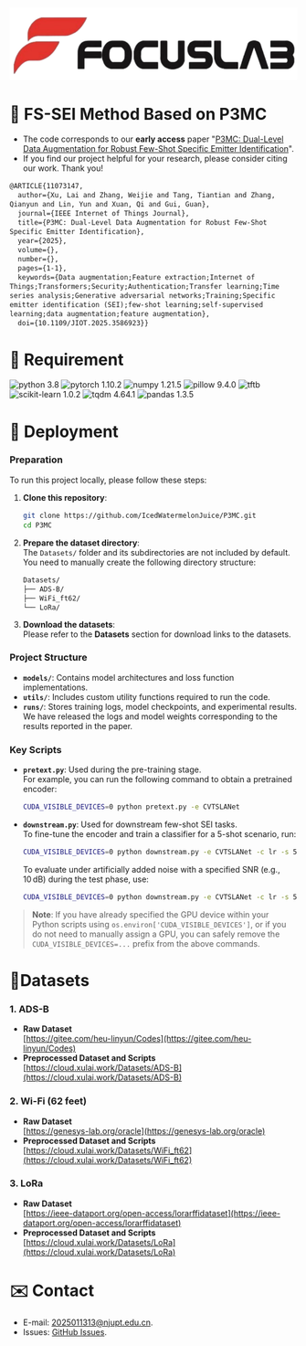 ![FocusLab](https://github.com/IcedWatermelonJuice/IcedWatermelonJuice/blob/main/FocusLab_Logo.png?raw=true)

# 📢 FS-SEI Method Based on P3MC
* The code corresponds to our **early access** paper "[P3MC: Dual-Level Data Augmentation for Robust Few-Shot Specific Emitter Identification](https://ieeexplore.ieee.org/document/11073147)".
* If you find our project helpful for your research, please consider citing our work. Thank you!
```
@ARTICLE{11073147,
  author={Xu, Lai and Zhang, Weijie and Tang, Tiantian and Zhang, Qianyun and Lin, Yun and Xuan, Qi and Gui, Guan},
  journal={IEEE Internet of Things Journal}, 
  title={P3MC: Dual-Level Data Augmentation for Robust Few-Shot Specific Emitter Identification}, 
  year={2025},
  volume={},
  number={},
  pages={1-1},
  keywords={Data augmentation;Feature extraction;Internet of Things;Transformers;Security;Authentication;Transfer learning;Time series analysis;Generative adversarial networks;Training;Specific emitter identification (SEI);few-shot learning;self-supervised learning;data augmentation;feature augmentation},
  doi={10.1109/JIOT.2025.3586923}}
```

# 📑 Requirement
![python 3.8](https://img.shields.io/badge/python-3.8-blue)
![pytorch 1.10.2](https://img.shields.io/badge/pytorch-1.10.2-blue)
![numpy 1.21.5](https://img.shields.io/badge/numpy-1.21.5-blue)
![pillow 9.4.0](https://img.shields.io/badge/pillow-9.4.0-blue)
![tftb](https://img.shields.io/badge/tftb-9.4.0-blue)
![scikit-learn 1.0.2](https://img.shields.io/badge/scikit--learn-1.0.2-blue)
![tqdm 4.64.1](https://img.shields.io/badge/tqdm-4.64.1-blue)
![pandas 1.3.5](https://img.shields.io/badge/pandas-1.3.5-blue)

# 🎯 Deployment
### Preparation
To run this project locally, please follow these steps:
1. **Clone this repository**:
   ```bash
   git clone https://github.com/IcedWatermelonJuice/P3MC.git
   cd P3MC
   ```
2. **Prepare the dataset directory**:  
   The `Datasets/` folder and its subdirectories are not included by default.  
   You need to manually create the following directory structure:
   ```
   Datasets/
   ├── ADS-B/
   ├── WiFi_ft62/
   └── LoRa/
   ```

3. **Download the datasets**:  
   Please refer to the **Datasets** section for download links to the datasets.

### Project Structure
- **`models/`**: Contains model architectures and loss function implementations.
- **`utils/`**: Includes custom utility functions required to run the code.
- **`runs/`**: Stores training logs, model checkpoints, and experimental results.  
  We have released the logs and model weights corresponding to the results reported in the paper.
### Key Scripts
- **`pretext.py`**: Used during the pre-training stage.  
  For example, you can run the following command to obtain a pretrained encoder:  
  ```bash
  CUDA_VISIBLE_DEVICES=0 python pretext.py -e CVTSLANet
  ```
- **`downstream.py`**: Used for downstream few-shot SEI tasks.  
  To fine-tune the encoder and train a classifier for a 5-shot scenario, run:  
  ```bash
  CUDA_VISIBLE_DEVICES=0 python downstream.py -e CVTSLANet -c lr -s 5
  ```  
  To evaluate under artificially added noise with a specified SNR (e.g., 10 dB) during the test phase, use:  
  ```bash
  CUDA_VISIBLE_DEVICES=0 python downstream.py -e CVTSLANet -c lr -s 5 --snr_enable --snr 10
  ```
> **Note**: If you have already specified the GPU device within your Python scripts using `os.environ['CUDA_VISIBLE_DEVICES']`, or if you do not need to manually assign a GPU,  you can safely remove the `CUDA_VISIBLE_DEVICES=...` prefix from the above commands.

# 💽Datasets
### 1. ADS-B
- **Raw Dataset**  
  [https://gitee.com/heu-linyun/Codes](https://gitee.com/heu-linyun/Codes)
- **Preprocessed Dataset and Scripts**  
  [https://cloud.xulai.work/Datasets/ADS-B](https://cloud.xulai.work/Datasets/ADS-B)

### 2. Wi-Fi (62 feet)
- **Raw Dataset**  
  [https://genesys-lab.org/oracle](https://genesys-lab.org/oracle)
- **Preprocessed Dataset and Scripts**  
  [https://cloud.xulai.work/Datasets/WiFi_ft62](https://cloud.xulai.work/Datasets/WiFi_ft62)

### 3. LoRa
- **Raw Dataset**  
  [https://ieee-dataport.org/open-access/lorarffidataset](https://ieee-dataport.org/open-access/lorarffidataset)
- **Preprocessed Dataset and Scripts**  
  [https://cloud.xulai.work/Datasets/LoRa](https://cloud.xulai.work/Datasets/LoRa)

# ✉️ Contact
* E-mail: [2025011313@njupt.edu.cn](mailto:2025011313@njupt.edu.cn).
* Issues: [GitHub Issues](https://github.com/IcedWatermelonJuice/P3MC/issues).
